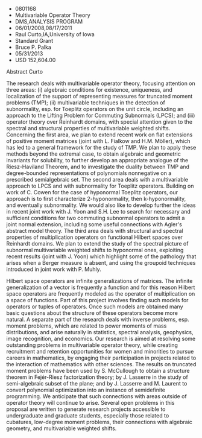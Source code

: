 
* 0801168
* Multivariable Operator Theory
* DMS,ANALYSIS PROGRAM
* 06/01/2008,08/17/2011
* Raul Curto,IA,University of Iowa
* Standard Grant
* Bruce P. Palka
* 05/31/2013
* USD 152,604.00

Abstract Curto

The research deals with multivariable operator theory, focusing attention on
three areas: (i) algebraic conditions for existence, uniqueness, and
localization of the support of representing measures for truncated moment
problems (TMP); (ii) multivariable techniques in the detection of subnormality,
esp. for Toeplitz operators on the unit circle, including an approach to the
Lifting Problem for Commuting Subnormals (LPCS); and (iii) operator theory over
Reinhardt domains, with special attention given to the spectral and structural
properties of multivariable weighted shifts. Concerning the first area, we plan
to extend recent work on flat extensions of positive moment matrices (joint with
L. Fialkow and H.M. Möller), which has led to a general framework for the study
of TMP. We plan to apply these methods beyond the extremal case, to obtain
algebraic and geometric invariants for solubility, to further develop an
appropriate analogue of the Riesz-Haviland Theorem, and to investigate the
duality between TMP and degree-bounded representations of polynomials
nonnegative on a prescribed semialgebraic set. The second area deals with a
multivariable approach to LPCS and with subnormality for Toeplitz operators.
Building on work of C. Cowen for the case of hyponormal Toeplitz operators, our
approach is to first characterize 2-hyponormality, then k-hyponormality, and
eventually subnormality. We would also like to develop further the ideas in
recent joint work with J. Yoon and S.H. Lee to search for necessary and
sufficient conditions for two commuting subnormal operators to admit a joint
normal extension, including some useful connections with Agler's abstract model
theory. The third area deals with structural and spectral properties of
multiplication operators on functional Hilbert spaces over Reinhardt domains. We
plan to extend the study of the spectral picture of subnormal multivariable
weighted shifts to hyponormal ones, exploiting recent results (joint with J.
Yoon) which highlight some of the pathology that arises when a Berger measure is
absent, and using the groupoid techniques introduced in joint work with P.
Muhly.

Hilbert space operators are infinite generalizations of matrices. The infinite
generalization of a vector is frequently a function and for this reason Hilbert
space operators are frequently modeled as the operator of multiplication on a
space of functions. Part of this project involves finding such models for
operators or tuples of operators. Once such models are obtained many basic
questions about the structure of these operators become more natural. A separate
part of the research deals with inverse problems, esp. moment problems, which
are related to power moments of mass distributions, and arise naturally in
statistics, spectral analysis, geophysics, image recognition, and economics. Our
research is aimed at resolving some outstanding problems in multivariable
operator theory, while creating recruitment and retention opportunities for
women and minorities to pursue careers in mathematics, by engaging their
participation in projects related to the interaction of mathematics with other
sciences. The results on truncated moment problems have been used by S.
McCullough to obtain a structure theorem in Fejér-Riesz factorization theory; by
J. Lasserre in the study of semi-algebraic subset of the plane; and by J.
Lasserre and M. Laurent to convert polynomial optimization into an instance of
semidefinite programming. We anticipate that such connections with areas outside
of operator theory will continue to arise. Several open problems in this
proposal are written to generate research projects accessible to undergraduate
and graduate students, especially those related to cubatures, low-degree moment
problems, their connections with algebraic geometry, and multivariable weighted
shifts.

